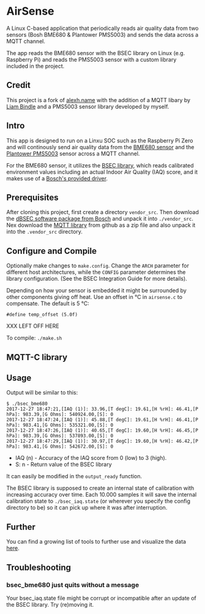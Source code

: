 # AirSense

A Linux C-based application that periodically reads air quality data from two sensors (Bosh BME680 & Plantower PMS5003) and
sends the data across a MQTT channel.

The app reads the BME680 sensor with the BSEC library on Linux (e.g. Raspberry Pi) and reads the PMS5003 sensor
with a custom library included in the project.

## Credit
This project is a fork of [alexh.name](https://github.com/alexh-name/bsec_bme680_linux) with the addition of a MQTT libary
by [Liam Bindle](https://github.com/LiamBindle/MQTT-C) and a PMS5003 sensor library developed by myself.


## Intro

This app is designed to run on a Linxu SOC such as the Raspberry Pi Zero and will continously send air quality data from the 
[BME680 sensor](https://www.bosch-sensortec.com/en/bst/products/all_products/bme680) and the [Plantower PMS5003](http://www.aqmd.gov/docs/default-source/aq-spec/resources-page/plantower-pms5003-manual_v2-3.pdf) sensor across a MQTT channel.

For the BME680 sensor, it utilizes the
[BSEC library](https://www.bosch-sensortec.com/bst/products/all_products/bsec),
which reads calibrated environment values including an actual Indoor Air Quality (IAQ) score, and it makes use of a
[Bosch's provided driver](https://github.com/BoschSensortec/BME680_driver).

## Prerequisites

After cloning this project, first create a directory `vendor_src`. Then download the
[dBSEC software package from Bosch](https://www.bosch-sensortec.com/bst/products/all_products/bsec)
and unpack it into `./vendor_src`. Nex download the [MQTT library](https://github.com/LiamBindle/MQTT-C) from github as a zip file and also unpack it into the `.vendor_src` directory.

## Configure and Compile

Optionally make changes to `make.config`. Change the `ARCH` parameter for different host architectures, while the `CONFIG` parameter determines the library configuration. (See the BSEC Integration Guide for more details).

Depending on how your sensor is embedded it might be surrounded by other components giving off heat. Use an offset in °C in `airsense.c` to compensate. The default is 5 °C:
```
#define temp_offset (5.0f)
```
XXX LEFT OFF HERE

To compile: `./make.sh`

## MQTT-C library


## Usage

Output will be similar to this:

```
$ ./bsec_bme680
2017-12-27 18:47:21,[IAQ (1)]: 33.96,[T degC]: 19.61,[H %rH]: 46.41,[P hPa]: 983.39,[G Ohms]: 540924.00,[S]: 0
2017-12-27 18:47:24,[IAQ (1)]: 45.88,[T degC]: 19.61,[H %rH]: 46.41,[P hPa]: 983.41,[G Ohms]: 535321.00,[S]: 0
2017-12-27 18:47:26,[IAQ (1)]: 40.65,[T degC]: 19.60,[H %rH]: 46.45,[P hPa]: 983.39,[G Ohms]: 537893.00,[S]: 0
2017-12-27 18:47:29,[IAQ (1)]: 30.97,[T degC]: 19.60,[H %rH]: 46.42,[P hPa]: 983.41,[G Ohms]: 542672.00,[S]: 0
```
* IAQ (n) - Accuracy of the IAQ score from 0 (low) to 3 (high).
* S: n - Return value of the BSEC library

It can easily be modified in the `output_ready` function.

The BSEC library is supposed to create an internal state of calibration with
increasing accuracy over time. Each 10.000 samples it will save the internal
calibration state to `./bsec_iaq.state` (or wherever you specify the config
directory to be) so it can pick up where it was after interruption.

## Further

You can find a growing list of tools to further use and visualize the data
[here](https://github.com/alexh-name/bme680_outputs).

## Troubleshooting

### bsec_bme680 just quits without a message

Your bsec_iaq.state file might be corrupt or incompatible after an update of the
BSEC library. Try (re)moving it.

